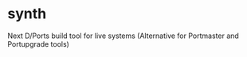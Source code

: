# synth
Next D/Ports build tool for live systems (Alternative for Portmaster and Portupgrade tools)

